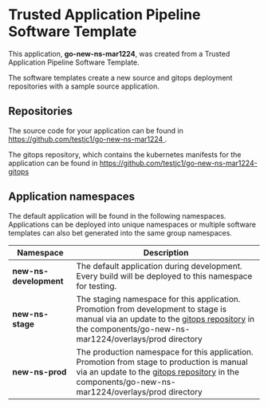 # Trusted Application Pipeline Software Template

This application, **go-new-ns-mar1224**, was created from a Trusted Application Pipeline Software Template.

The software templates create a new source and gitops deployment repositories with a sample source application. 

## Repositories

The source code for your application can be found in [https://github.com/testjc1/go-new-ns-mar1224 ](https://github.com/testjc1/go-new-ns-mar1224 ).
 
The gitops repository, which contains the kubernetes manifests for the application can be found in 
[https://github.com/testjc1/go-new-ns-mar1224-gitops ](https://github.com/testjc1/go-new-ns-mar1224-gitops ) 

## Application namespaces 

The default application will be found in the following namespaces. Applications can be deployed into unique namespaces or multiple software templates can also bet generated into the same group namespaces.  

|  Namespace   |  Description   |  
| -------- | -------- |   
| **new-ns-development** | The default application during development. Every build will be deployed to this namespace for testing. | 
| **new-ns-stage** | The staging namespace for this application. Promotion from development to stage is manual via an update to the [gitops repository](https://github.com/testjc1/go-new-ns-mar1224-gitops ) in the components/go-new-ns-mar1224/overlays/prod directory |  
| **new-ns-prod** | The production namespace for this application. Promotion from stage to production is manual via an update to the [gitops repository](https://github.com/testjc1/go-new-ns-mar1224-gitops ) in the components/go-new-ns-mar1224/overlays/prod directory | 